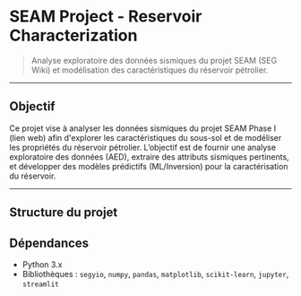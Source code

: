 # SEAM Project - Reservoir Characterization

> Analyse exploratoire des données sismiques du projet SEAM (SEG Wiki) et modélisation des caractéristiques du réservoir pétrolier.

---

## Objectif

Ce projet vise à analyser les données sismiques du projet SEAM Phase I (lien web) afin d'explorer les caractéristiques du sous-sol et de modéliser les propriétés du réservoir pétrolier. 
L’objectif est de fournir une analyse exploratoire des données (AED), extraire des attributs sismiques pertinents, et développer des modèles prédictifs (ML/Inversion) pour la caractérisation du réservoir.

---

## Structure du projet


## Dépendances

- Python 3.x
- Bibliothèques : `segyio`, `numpy`, `pandas`, `matplotlib`, `scikit-learn`, `jupyter`, `streamlit`
